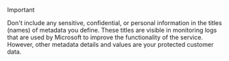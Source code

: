 > [!IMPORTANT]
> Don't include any sensitive, confidential, or personal information in the titles (names) of metadata you define. These titles are visible in monitoring logs that are used by Microsoft to improve the functionality of the service. However, other metadata details and values are your protected customer data. 